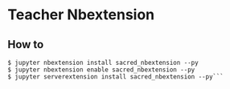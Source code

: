 # Teacher Nbextension

## How to
```$ pip install .
$ jupyter nbextension install sacred_nbextension --py
$ jupyter nbextension enable sacred_nbextension --py
$ jupyter serverextension install sacred_nbextension --py```
